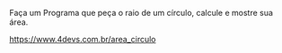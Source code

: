 Faça um Programa que peça o raio de um círculo, calcule e mostre sua área.

https://www.4devs.com.br/area_circulo
